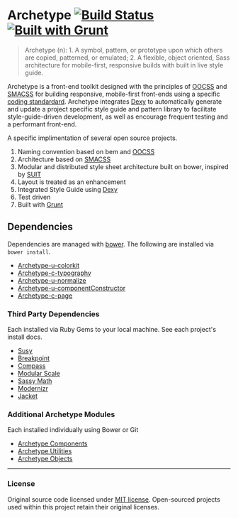# Archetype [![Build Status](https://secure.travis-ci.org/Archetype-CSS/Archetype.png?branch=master)](http://travis-ci.org/Archetype-CSS/Archetype) [![Built with Grunt](https://cdn.gruntjs.com/builtwith.png)](http://gruntjs.com/)

>Archetype (n): 1. A symbol, pattern, or prototype upon which others are copied, patterned, or emulated; 2. A flexible, object oriented, Sass architecture for mobile-first, responsive builds with built in live style guide.

Archetype is a front-end toolkit designed with the principles of [OOCSS](https://github.com/stubbornella/oocss) and [SMACSS](http://smacss.com) for building responsive, mobile-first front-ends using a specific [coding standardard](https://github.com/Archetype-CSS/Archetype/blob/dev/style-guide/docs/README.md). Archetype integrates [Dexy](http://dexy.it) to automatically generate and update a project specific style guide and pattern library to facilitate style-guide-driven development, as well as encourage frequent testing and a performant front-end.

A specific implimentation of several open source projects.

  1. Naming convention based on bem and [OOCSS](https://github.com/stubbornella/oocss) 
  2. Architecture based on [SMACSS](http://smacss.com) 
  2. Modular and distributed style sheet architecture built on bower, inspired by [SUIT](https://github.com/suitcss/suit)
  3. Layout is treated as an enhancement
  4. Integrated Style Guide using [Dexy](https://github.com/dexy/dexy)
  5. Test driven
  6. Built with [Grunt](http://bower.io)

## Dependencies
Dependencies are managed with [bower](http://bower.io). The following are installed via `bower install`.

  * [Archetype-u-colorkit](https://github.com/Archetype-CSS/Archetype-u-colorkit)
  * [Archetype-c-typography](https://github.com/Archetype-CSS/Archetype-c-typography)
  * [Archetype-u-normalize](https://github.com/Archetype-CSS/Archetype-u-normalize)
  * [Archetype-u-componentConstructor](https://github.com/Archetype-CSS/Archetype-u-componentConstructor)
  * [Archetype-c-page](https://github.com/Archetype-CSS/Archetype-c-page)

### Third Party Dependencies

Each installed via Ruby Gems to your local machine. See each project's install docs.

  * [Susy](http://susy.oddbird.net)
  * [Breakpoint](https://github.com/Team-Sass/breakpoint)
  * [Compass](http://compass-style.org/)
  * [Modular Scale](https://github.com/Team-Sass/modular-scale)
  * [Sassy Math](https://github.com/Team-Sass/Sassy-math)
  * [Modernizr](http://modernizr.com)
  * [Jacket](https://github.com/Tam-Sass/jacket)

### Additional Archetype Modules

Each installed individually using Bower or Git

  * [Archetype Components](https://github.com/Archetype-CSS?query=Archetype-c-)
  * [Archetype Utilities](https://github.com/Archetype-CSS?query=Archetype-u-)
  * [Archetype Objects](https://github.com/Archetype-CSS?query=Archetype-o-)

---
### License
Original source code licensed under [MIT license](http://www.opensource.org/licenses/mit-license.php). Open-sourced projects used within this project retain their original licenses.

